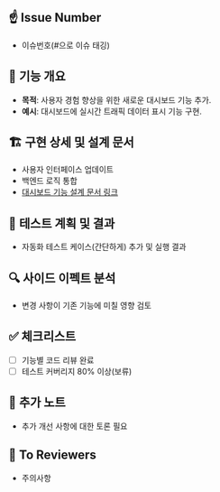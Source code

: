 ## ☝️ Issue Number
- 이슈번호(#으로 이슈 태깅)

## 🎯 기능 개요
- **목적**: 사용자 경험 향상을 위한 새로운 대시보드 기능 추가.
- **예시**: 대시보드에 실시간 트래픽 데이터 표시 기능 구현.

## 🏗 구현 상세 및 설계 문서
- 사용자 인터페이스 업데이트
- 백엔드 로직 통합
- [대시보드 기능 설계 문서 링크](#)

## 🧪 테스트 계획 및 결과
- 자동화 테스트 케이스(간단하게) 추가 및 실행 결과

## 🔍 사이드 이펙트 분석
- 변경 사항이 기존 기능에 미칠 영향 검토

## ✅ 체크리스트
- [ ] 기능별 코드 리뷰 완료
- [ ] 테스트 커버리지 80% 이상(보류)

## 📝 추가 노트
- 추가 개선 사항에 대한 토론 필요

## 💌 To Reviewers
- 주의사항
